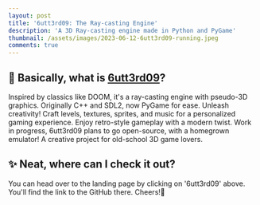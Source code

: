 ```yaml
---
layout: post
title: '6utt3rd09: The Ray-casting Engine'
description: 'A 3D Ray-casting engine made in Python and PyGame'
thumbnail: /assets/images/2023-06-12-6utt3rd09-running.jpeg
comments: true
---
```


## 🤔 Basically, what is [6utt3rd09](https://brian-ikiara.github.io/6utt3rd09)?

Inspired by classics like DOOM, it's a ray-casting engine with pseudo-3D graphics. Originally C++ and SDL2, now PyGame for ease. Unleash creativity! Craft levels, textures, sprites, and music for a personalized gaming experience. Enjoy retro-style gameplay with a modern twist. Work in progress, 6utt3rd09 plans to go open-source, with a homegrown emulator! A creative project for old-school 3D game lovers.

## ✨ Neat, where can I check it out?

You can head over to the landing page by clicking on '6utt3rd09' above. You'll find the link to the GitHub there. Cheers!🍻
